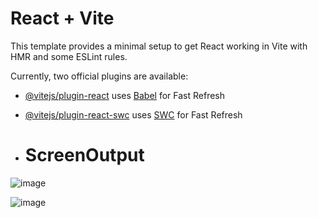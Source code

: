 # React + Vite

This template provides a minimal setup to get React working in Vite with HMR and some ESLint rules.

Currently, two official plugins are available:

- [@vitejs/plugin-react](https://github.com/vitejs/vite-plugin-react/blob/main/packages/plugin-react/README.md) uses [Babel](https://babeljs.io/) for Fast Refresh
- [@vitejs/plugin-react-swc](https://github.com/vitejs/vite-plugin-react-swc) uses [SWC](https://swc.rs/) for Fast Refresh

- # ScreenOutput
![image](https://github.com/Abhi865625/password-generator/assets/93569162/92296b04-8812-46be-8051-34cb34ac5cb1)

![image](https://github.com/Abhi865625/password-generator/assets/93569162/9e77b88c-2639-475b-a068-838ff595fd84)


